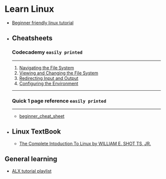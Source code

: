 # Learn Linux
- [Beginner friendly linux tutorial](https://www.javatpoint.com/linux-directories)
- ## Cheatsheets
	### Codecademy `easily printed`
	---
	1. [Navigating the File System](https://www.codecademy.com/learn/learn-the-command-line/modules/learn-the-command-line-navigation/cheatsheet)
	2. [Viewing and Changing the File System](https://www.codecademy.com/learn/learn-the-command-line/modules/learn-the-command-line-manipulation/cheatsheet)
	3. [Redirecting Input and Output](https://www.codecademy.com/learn/learn-the-command-line/modules/learn-the-command-line-redirection/cheatsheet)
	4. [Configuring the Environment](https://www.codecademy.com/learn/learn-the-command-line/modules/learn-the-command-line-environment/cheatsheet)
	---
	### Quick 1 page reference `easily printed`
	---
	- [beginner_cheat_sheet](files/Linux_Cheat_Sheet_Good_for_Beginners.pdf)
- ## Linux TextBook
	- [The Complete Intoduction To Linux by WILLIAM E. SHOT TS, JR.](./files/The_LINUX_Command_Line_Complete_Introduction.pdf)
## General learning
- [ALX tutorial playlist](https://www.youtube.com/watch?v=C-U3hgTHb34&list=PLTpdEvFxLcXxrnqi8kG911a19QXz1bxRi)
  